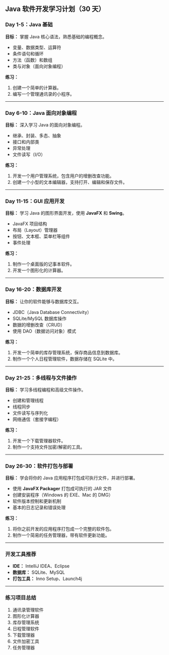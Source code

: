 ## **Java 软件开发学习计划（30 天）**

### **Day 1-5：Java 基础**
**目标：** 掌握 Java 核心语法，熟悉基础的编程概念。  
- 变量、数据类型、运算符  
- 条件语句和循环  
- 方法（函数）和数组  
- 类与对象（面向对象编程）

**练习：**  
1. 创建一个简单的计算器。  
2. 编写一个管理通讯录的小程序。

---

### **Day 6-10：Java 面向对象编程**
**目标：** 深入学习 Java 的面向对象编程。  
- 继承、封装、多态、抽象  
- 接口和内部类  
- 异常处理  
- 文件读写（I/O）

**练习：**  
1. 开发一个用户管理系统，包含用户的增删改查功能。  
2. 创建一个小型的文本编辑器，支持打开、编辑和保存文件。

---

### **Day 11-15：GUI 应用开发**
**目标：** 学习 Java 的图形界面开发，使用 **JavaFX** 和 **Swing**。  
- JavaFX 项目结构  
- 布局（Layout）管理器  
- 按钮、文本框、菜单栏等组件  
- 事件处理

**练习：**  
1. 制作一个桌面版的记事本软件。  
2. 开发一个图形化的计算器。

---

### **Day 16-20：数据库开发**
**目标：** 让你的软件能够与数据库交互。  
- JDBC（Java Database Connectivity）  
- SQLite/MySQL 数据库操作  
- 数据的增删改查（CRUD）  
- 使用 DAO（数据访问对象）模式

**练习：**  
1. 开发一个简单的库存管理系统，保存商品信息到数据库。  
2. 制作一个个人日程管理软件，数据存储在 SQLite 中。

---

### **Day 21-25：多线程与文件操作**
**目标：** 学习多线程编程和高级文件操作。  
- 创建和管理线程  
- 线程同步  
- 文件读写与序列化  
- 网络通信（套接字编程）

**练习：**  
1. 开发一个下载管理器软件。  
2. 制作一个支持文件加密/解密的工具。

---

### **Day 26-30：软件打包与部署**
**目标：** 学会将你的 Java 应用程序打包成可执行文件，并进行部署。  
- 使用 **JavaFX Packager** 打包成可执行的 JAR 文件  
- 创建安装程序（Windows 的 EXE、Mac 的 DMG）  
- 软件版本控制和更新机制  
- 基本的日志记录和错误处理

**练习：**  
1. 将你之前开发的应用程序打包成一个完整的软件包。  
2. 制作一个简易的任务管理器，带有软件更新功能。

---

### **开发工具推荐**
- **IDE：** IntelliJ IDEA、Eclipse  
- **数据库：** SQLite、MySQL  
- **打包工具：** Inno Setup、Launch4j  

---

### **练习项目总结**
1. 通讯录管理软件  
2. 图形化计算器  
3. 库存管理系统  
4. 日程管理软件  
5. 下载管理器  
6. 文件加密工具  
7. 任务管理器  